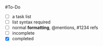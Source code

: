 #To-Do

- [ ] a task list
- [ ] list syntax required
- [ ] normal **formatting**, @mentions, #1234 refs
- [ ] incomplete
- [x] completed

